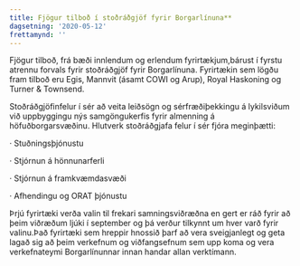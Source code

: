 ```yaml
---
title: Fjögur tilboð í stoðráðgjöf fyrir Borgarlínuna**
dagsetning: '2020-05-12'
frettamynd: ''
---
```

Fjögur tilboð, frá bæði innlendum og erlendum fyrirtækjum,bárust í fyrstu atrennu forvals fyrir stoðráðgjöf fyrir Borgarlínuna. Fyrirtækin sem lögðu fram tilboð eru Egis, Mannvit (ásamt COWI og Arup), Royal Haskoning og Turner & Townsend.

Stoðráðgjöfinfelur í sér að veita leiðsögn og sérfræðiþekkingu á lykilsviðum við uppbyggingu nýs samgöngukerfis fyrir almenning á höfuðborgarsvæðinu. Hlutverk stoðráðgjafa felur í sér fjóra meginþætti:

· Stuðningsþjónustu

· Stjórnun á hönnunarferli

· Stjórnun á framkvæmdasvæði

· Afhendingu og ORAT þjónustu

Þrjú fyrirtæki verða valin til frekari samningsviðræðna en gert er ráð fyrir að þeim viðræðum ljúki í september og þá verður tilkynnt um hver varð fyrir valinu.Það fyrirtæki sem hreppir hnossið þarf að vera sveigjanlegt og geta lagað sig að þeim verkefnum og viðfangsefnum sem upp koma og vera verkefnateymi Borgarlínunnar innan handar allan verktímann.
